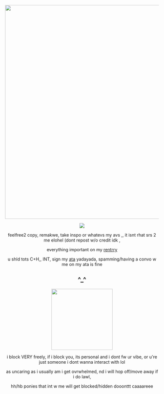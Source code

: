 
<div align="center">
<img src="https://i.postimg.cc/9M9L7C5Q/IMG-1505.gif" width="700" height="700"/></p>
 
  ![](https://komarev.com/ghpvc/?username=crackpawt&color=d6b66c&style=plastic&label=^__^)
  
feelfree2 copy, remakwe, take  inspo or whatevs my avs ,, it isnt rhat srs 2 me elohel (dont repost w/o credit idk
,
  
everything important on my [rentrry](https://rentry.co/mollylala)


u shld tots C+H,, INT, sign my [ata](https://mollylala.atabook.org/) yadayada, spamming/having a convo w me on my ata is fine

^_^
-
<img src="https://i.postimg.cc/vZwrTkGG/IMG-1506.gif" width="200" height="200"/></p>

 i block VERY freely, if i block you, its personal and i dont fw ur vibe, or u're just someone i dont wanna interact with lol
 
as uncaring as i usually am i get ovrwhelmed, nd i will hop off/move away if i do lawl,

hh/hb ponies that int w me will get blocked/hidden dooonttt caaaareee
